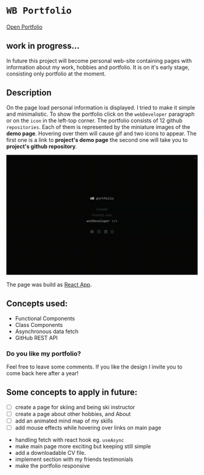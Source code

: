 # `WB Portfolio`

[Open Portfolio](https://wblachut.github.io/portfolio/)

## work in progress...

In future this project will become personal web-site containing pages with information about my work, hobbies and portfolio. It is on it's early stage, consisting only portfolio at the moment.

## Description

On the page load personal information is displayed. I tried to make it simple and minimalistic. To show the portfolio click on the `webDeveloper` paragraph or on the `icon` in the left-top corner. The portfolio consists of 12 github `repositories`. Each of them is represented by the miniature images of the **demo page**. Hovering over them will cause gif and two icons to appear. The first one is a link to **project's demo page** the second one will take you to **project's github repository**.

![](public/images/my-react-portfolio_gif.gif)

The page was build as [React App](https://reactjs.org/).

## Concepts used:

- Functional Components
- Class Components
- Asynchronous data fetch
- GitHub REST API

### Do you like my portfolio?

Feel free to leave some comments. If you like the design I invite you to come back here after a year!

## Some concepts to apply in future:

- [ ] create a page for skiing and being ski instructor
- [ ] create a page about other hobbies, and About
- [ ] add an animated mind map of my skills
- [ ] add mouse effects while hovering over links on main page
- handling fetch with react hook eg. `useAsync`
- make main page more exciting but keeping still simple
- add a downloadable CV file.
- implement section with my friends testimonials
- make the portfolio responsive

